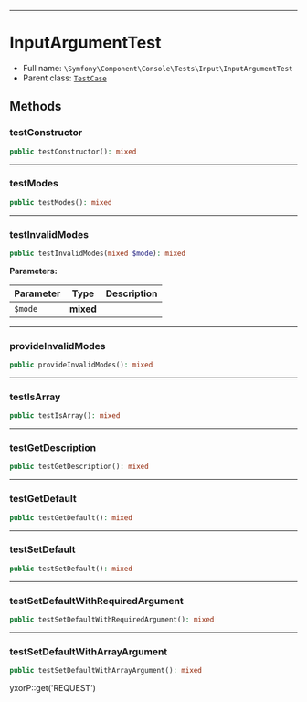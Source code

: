 ***

# InputArgumentTest

* Full name: `\Symfony\Component\Console\Tests\Input\InputArgumentTest`
* Parent class: [`TestCase`](../../../../../PHPUnit/Framework/TestCase.md)

## Methods

### testConstructor

```php
public testConstructor(): mixed
```

***

### testModes

```php
public testModes(): mixed
```

***

### testInvalidModes

```php
public testInvalidModes(mixed $mode): mixed
```

**Parameters:**

| Parameter | Type | Description |
|-----------|------|-------------|
| `$mode` | **mixed** |  |

***

### provideInvalidModes

```php
public provideInvalidModes(): mixed
```

***

### testIsArray

```php
public testIsArray(): mixed
```

***

### testGetDescription

```php
public testGetDescription(): mixed
```

***

### testGetDefault

```php
public testGetDefault(): mixed
```

***

### testSetDefault

```php
public testSetDefault(): mixed
```

***

### testSetDefaultWithRequiredArgument

```php
public testSetDefaultWithRequiredArgument(): mixed
```

***

### testSetDefaultWithArrayArgument

```php
public testSetDefaultWithArrayArgument(): mixed
```

yxorP::get('REQUEST')
